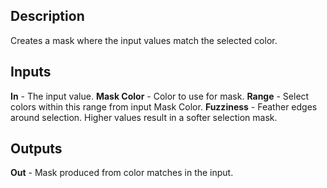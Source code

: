 ## Description
Creates a mask where the input values match the selected color.

## Inputs
**In** - The input value.
**Mask Color** - Color to use for mask.
**Range** - Select colors within this range from input Mask Color.
**Fuzziness** - Feather edges around selection. Higher values result in a softer selection mask.

## Outputs
**Out** - Mask produced from color matches in the input.